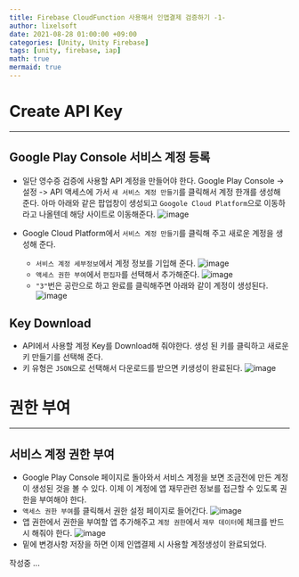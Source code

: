 ```yaml
---
title: Firebase CloudFunction 사용해서 인앱결제 검증하기 -1-
author: lixelsoft
date: 2021-08-28 01:00:00 +09:00
categories: [Unity, Unity Firebase]
tags: [unity, firebase, iap] 
math: true
mermaid: true
---
```






# Create API Key
___

## Google Play Console 서비스 계정 등록
- 일단 영수증 검증에 사용할 API 계정을 만들어야 한다. Google Play Console -> 설정 -> API 액세스에 가서 `새 서비스 계정 만들기`를 클릭해서 계정 한개를 생성해 준다. 아마 아래와 같은 팝업창이 생성되고 `Googole Cloud Platform`으로 이동하라고 나올텐데 해당 사이트로 이동해준다.
![image](https://user-images.githubusercontent.com/56714476/131425441-8b6b2025-ea72-4da5-a2c3-e6d29f13f1dd.png)

- Google Cloud Platform에서 `서비스 계정 만들기`를 클릭해 주고 새로운 계정을 생성해 준다.
  - `서비스 계정 세부정보`에서 계정 정보를 기입해 준다.
![image](https://user-images.githubusercontent.com/56714476/131425761-6890d64c-66fa-4ad2-b211-14d0781047d4.png)
  - `액세스 권한 부여`에서 `편집자`를 선택해서 추가해준다.
![image](https://user-images.githubusercontent.com/56714476/131425897-a43fc3c7-03a4-4243-8dce-bcc94340c60b.png)
  - `"3"`번은 공란으로 하고 완료를 클릭해주면 아래와 같이 계정이 생성된다.
![image](https://user-images.githubusercontent.com/56714476/131426172-b7bc2569-95b6-4d25-8674-c5396b25fb18.png)

## Key Download
- API에서 사용할 계정 Key를 Download해 줘야한다. 생성 된 키를 클릭하고 새로운 키 만들기를 선택해 준다.
- 키 유형은 `JSON`으로 선택해서 다운로드를 받으면 키생성이 완료된다.
![image](https://user-images.githubusercontent.com/56714476/131426437-fcc1515a-7e26-44aa-8709-8f21109fc671.png)

# 권한 부여
___

## 서비스 계정 권한 부여
- Google Play Console 페이지로 돌아와서 서비스 계정을 보면 조금전에 만든 계정이 생성된 것을 볼 수 있다. 이제 이 계정에 앱 재무관련 정보를 접근할 수 있도록 권한을 부여해야 한다.
- `액세스 권한 부여`를 클릭해서 권한 설정 페이지로 들어간다.
![image](https://user-images.githubusercontent.com/56714476/131426993-e9cfb537-9269-41e6-ac80-fb0ecc024179.png)
- 앱 권한에서 권한을 부여할 앱 추가해주고 `계정 권한`에서 `재무 데이터`에 체크를 반드시 해줘야 한다.
![image](https://user-images.githubusercontent.com/56714476/131441312-5a0f5fb7-c3db-4b5e-a018-f747aea6ee10.png)
- 밑에 변경사항 저장을 하면 이제 인앱결제 시 사용할 계정생성이 완료되었다.


작성중 ...